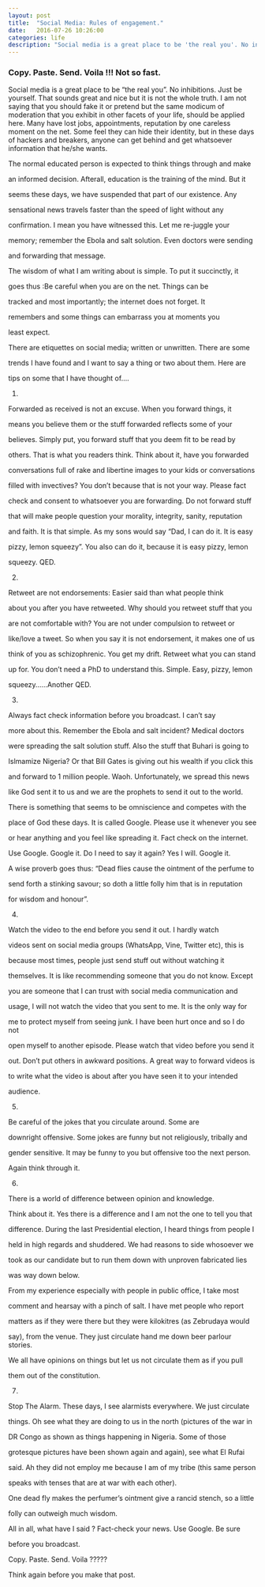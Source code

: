 ```yaml
---
layout: post
title:  "Social Media: Rules of engagement."
date:   2016-07-26 10:26:00
categories: life
description: "Social media is a great place to be 'the real you'. No inhibitions. Just be yourself. That sounds great and nice but it is not the whole truth."
---
```


### Copy. Paste. Send. Voila !!! Not so fast.

Social media is a great place to be “the real you”. No inhibitions. Just be yourself. That sounds great and nice but it is not the whole truth. I am not saying that you should fake it or pretend but the same modicum of moderation that you exhibit in other facets of your life, should be applied here. Many have lost jobs, appointments, reputation by one careless
moment on the net. Some feel they can hide their identity, but in these days of hackers and breakers, anyone can get behind and get whatsoever information that he/she wants.

The normal educated person is expected to think things through and make

an informed decision. Afterall, education is the training of the mind. But it

seems these days, we have suspended that part of our existence. Any

sensational news travels faster than the speed of light without any

confirmation. I mean you have witnessed this. Let me re-juggle your

memory; remember the Ebola and salt solution. Even doctors were sending

and forwarding that message.

The wisdom of what I am writing about is simple. To put it succinctly, it

goes thus :Be careful when you are on the net. Things can be

tracked and most importantly; the internet does not forget. It

remembers and some things can embarrass you at moments you

least expect.

There are etiquettes on social media; written or unwritten. There are some

trends I have found and I want to say a thing or two about them. Here are

tips on some that I have thought of….

1.

Forwarded as received is not an excuse. When you forward things, it

means you believe them or the stuff forwarded reflects some of your

believes. Simply put, you forward stuff that you deem fit to be read by

others. That is what you readers think. Think about it, have you forwarded

conversations full of rake and libertine images to your kids or conversations

filled with invectives? You don’t because that is not your way. Please fact

check and consent to whatsoever you are forwarding. Do not forward stuff

that will make people question your morality, integrity, sanity, reputation

and faith. It is that simple. As my sons would say “Dad, I can do it. It is easy

pizzy, lemon squeezy”. You also can do it, because it is easy pizzy, lemon

squeezy. QED.

2.

Retweet are not endorsements: Easier said than what people think

about you after you have retweeted. Why should you retweet stuff that you

are not comfortable with? You are not under compulsion to retweet or

like/love a tweet. So when you say it is not endorsement, it makes one of us

think of you as schizophrenic. You get my drift. Retweet what you can stand

up for. You don’t need a PhD to understand this. Simple. Easy, pizzy, lemon

squeezy……Another QED.

3.

Always fact check information before you broadcast. I can’t say

more about this. Remember the Ebola and salt incident? Medical doctors

were spreading the salt solution stuff. Also the stuff that Buhari is going to

Islmamize Nigeria? Or that Bill Gates is giving out his wealth if you click this

and forward to 1 million people. Waoh. Unfortunately, we spread this news

like God sent it to us and we are the prophets to send it out to the world.

There is something that seems to be omniscience and competes with the

place of God these days. It is called Google. Please use it whenever you see

or hear anything and you feel like spreading it. Fact check on the internet.

Use Google. Google it. Do I need to say it again? Yes I will. Google it.

A wise proverb goes thus: “Dead flies cause the ointment of the perfume to

send forth a stinking savour; so doth a little folly him that is in reputation

for wisdom and honour”.

4.

Watch the video to the end before you send it out. I hardly watch

videos sent on social media groups (WhatsApp, Vine, Twitter etc), this is

because most times, people just send stuff out without watching it

themselves. It is like recommending someone that you do not know. Except

you are someone that I can trust with social media communication and

usage, I will not watch the video that you sent to me. It is the only way for

me to protect myself from seeing junk. I have been hurt once and so I do not

open myself to another episode. Please watch that video before you send it

out. Don’t put others in awkward positions. A great way to forward videos is

to write what the video is about after you have seen it to your intended

audience.

5.

Be careful of the jokes that you circulate around. Some are

downright offensive. Some jokes are funny but not religiously, tribally and

gender sensitive. It may be funny to you but offensive too the next person.

Again think through it.

6.

There is a world of difference between opinion and knowledge.

Think about it. Yes there is a difference and I am not the one to tell you that

difference. During the last Presidential election, I heard things from people I

held in high regards and shuddered. We had reasons to side whosoever we

took as our candidate but to run them down with unproven fabricated lies

was way down below.

From my experience especially with people in public office, I take most

comment and hearsay with a pinch of salt. I have met people who report

matters as if they were there but they were kilokitres (as Zebrudaya would

say), from the venue. They just circulate hand me down beer parlour stories.

We all have opinions on things but let us not circulate them as if you pull

them out of the constitution.

7.

Stop The Alarm. These days, I see alarmists everywhere. We just circulate

things. Oh see what they are doing to us in the north (pictures of the war in

DR Congo as shown as things happening in Nigeria. Some of those

grotesque pictures have been shown again and again), see what El Rufai

said. Ah they did not employ me because I am of my tribe (this same person

speaks with tenses that are at war with each other).

One dead fly makes the perfumer’s ointment give a rancid stench, so a little

folly can outweigh much wisdom.

All in all, what have I said ? Fact-check your news. Use Google. Be sure

before you broadcast.

Copy. Paste. Send. Voila ?????

Think again before you make that post.
